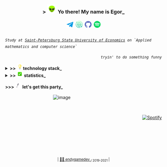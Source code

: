 <h3 align="center"> > <img src="assets/alien.gif" width="30"> Yo there! My name is Egor_ </h3>

<h5 align="center">
  <a href="https://t.me/endygamedev"><img src="assets/header/telegram.png" alt="Telegram" width="21" hspace="3"></a>
  <a href="https://endygamedev.github.io"><img src="assets/header/web.png" alt="Website" width="22" hspace="2"></a>
  <a href="https://gist.github.com/endygamedev"><img src="assets/header/github.png" alt="Gist" width="22" hspace="2"></a>
  <a href="https://open.spotify.com/user/216ndgqqr2hlj3be4gf3rjzoa?si=dCOGGuzIR4-WEgW3lhk0CQ"><img src="assets/header/spotify.png" alt="Spotify" width="22" hspace="2"></a>
</h5>

<p>
  <sub>
    <kbd><i>Study at <a href="https://unecon.ru/">Saint-Petersburg State University of Economics</a> on `Applied mathematics and computer science`</i></kbd>
  </sub>
</p>


<p align="right">
  <sub>
    <kbd><i>tryin' to do something funny</i></kbd>
  </sub>
</p>
  
<details>
<summary><b> >> <img src="assets/light_bulb.gif" width="20">technology stack_</b></summary>
<br>
<table width="200%">
   <tr>
     <td> <h6 align="center"> &nbsp; &nbsp; &nbsp; &nbsp; &nbsp; &nbsp; &nbsp; &nbsp; &nbsp; &nbsp; &nbsp; &nbsp; &nbsp; &nbsp; &nbsp; &nbsp; &nbsp; &nbsp; &nbsp; &nbsp; &nbsp; &nbsp; &nbsp;&nbsp; &nbsp; &nbsp; &nbsp; programming laguages &nbsp; &nbsp; &nbsp; &nbsp; &nbsp; &nbsp; &nbsp; &nbsp; &nbsp; &nbsp; &nbsp; &nbsp; &nbsp; &nbsp; &nbsp; &nbsp; &nbsp; &nbsp; &nbsp; &nbsp; &nbsp; &nbsp; &nbsp;&nbsp; &nbsp; &nbsp; &nbsp; &nbsp; &nbsp; </h6>  </td>
     <td> <h6 align="center"> &nbsp; &nbsp; &nbsp; &nbsp; &nbsp; &nbsp; &nbsp; &nbsp; &nbsp; &nbsp; &nbsp; &nbsp; &nbsp; &nbsp; &nbsp; &nbsp; &nbsp; &nbsp; &nbsp; &nbsp; &nbsp; &nbsp; &nbsp; &nbsp;&nbsp; &nbsp; &nbsp; frameworks &nbsp; &nbsp; &nbsp; &nbsp; &nbsp; &nbsp; &nbsp; &nbsp; &nbsp; &nbsp; &nbsp; &nbsp; &nbsp; &nbsp; &nbsp;&nbsp; &nbsp; &nbsp; &nbsp; &nbsp; &nbsp; &nbsp; &nbsp; &nbsp; &nbsp; &nbsp; &nbsp; &nbsp; &nbsp; &nbsp;  </h6> </td>
   </tr>
    <tr>
     <td>
       <p align="center">
          <img height="40" src="assets/stack/bash.png" hspace="2">
          <img height="40" src="assets/stack/wolfram.svg" hspace="2">
          <img height="35" src="assets/stack/python.png" hspace="2">
          <img height="40" src="assets/stack/rust.png" hspace="2">
          <img height="40" src="assets/stack/csharp.png" hspace="2">
          <img height="35" src="assets/stack/java.png" hspace="2">
          <img height="36" src="assets/stack/c.png" hspace="2">
       </p>
    </td>
    <td>
      <p align="center">
        <img height="40" src="assets/stack/dotnet.png" hspace="2">
        <img height="35" src="assets/stack/flask.png" hspace="2">
        <img height="45" src="assets/stack/jekyll.png" hspace="2">
        <img height="38" src="assets/stack/bootstrap.png" hspace="2">
      </p>  
    </td>
  </tr>
  <tr>
     <td> <h6 align="center"> layout </h6> </td>
     <td> <h6 align="center"> databases </h6> </td>
  </tr>
  <tr>
    <td>
      <p align="center">
        <img height="40" src="assets/stack/latex.svg" hspace="2">
        <img width="40" src="assets/stack/markdown.png" hspace="2">
        <img height="40" src="assets/stack/html.png" hspace="2">
        <img height="40" src="assets/stack/css.png" hspace="2">    
      </p>
    </td>
    <td>
      <p align="center">
        <img height="40" src="assets/stack/sqlserver.png" hspace="2">
        <img height="40" src="assets/stack/sqlite.png" hspace="2"> 
      </p>
    </td>
  </tr>
  <tr>
     <td colspan="2"> <h6 align="center"> environments </h6> </td>
  </tr>
  <tr>
    <td colspan="2">
      <p align="center">
        <img height="40" src="assets/stack/arch.png" hspace="2">
        <img height="40" src="assets/stack/ubuntu.png" hspace="2">
        <img height="40" src="assets/stack/git.png" hspace="2">
        <img height="40" src="assets/stack/vim.png" hspace="2">
        <img height="40" src="assets/stack/pycharm.png" hspace="2">
        <img height="45" src="assets/stack/idea.png" hspace="2">
        <img height="40" src="assets/stack/vscode.png" hspace="2">
        <img height="40" src="assets/stack/visualstudio.png" hspace="2">
        <img height="40" src="assets/stack/jupyter.png" hspace="2">
        <img height="40" src="assets/stack/androidstudio.png" hspace="2">
        <img height="30" src="assets/stack/unity.png" hspace="2">
      </p>
    </td>
  </tr>
</table>
</details>

<details>
<summary><b>>> <img src="assets/check_mark_button.gif" width="20"> statistics_</b></summary>
<br>
<p align="center">
  <img src="https://github-readme-stats.vercel.app/api/top-langs/?username=endygamedev&layout=compact&bg_color=30,e96443,904e95&title_color=fff&text_color=fff&langs_count=6" alt="endygamedev"/>
  <img src="https://github-readme-stats.vercel.app/api?username=endygamedev&show_icons=true&bg_color=30,e96443,904e95&title_color=fff&text_color=fff&icon_color=fff" alt="endygamedev" width=420/>
</p>

<p align="center">
  <img src="https://www.codewars.com/users/endygamedev/badges/small">
</p>
</details>
  
<b> >>> <img src="assets/musical_notes.gif" width="20"> let's get this party_ </b>
<br><br>
<img src="assets/picture.gif" alt="image" align="right" width="350">
<br><br><br>
<p align="right">
  <a href="https://open.spotify.com/user/216ndgqqr2hlj3be4gf3rjzoa?si=dCOGGuzIR4-WEgW3lhk0CQ"><img src="https://spotify-github-profile.vercel.app/api/view?uid=216ndgqqr2hlj3be4gf3rjzoa&cover_image=true&theme=novatorem" alt="Spotify"/></a>
</p>

<br><br><br><br><br>
<p align="center">
  <sub>| <a href="https://endygamedev.github.io"> 👨‍💻 endygamedev </a> <sub> / 2019-2021 </sub> |</sub>
</p>
